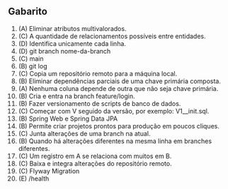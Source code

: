 ## Gabarito

1. (A) Eliminar atributos multivalorados.
2. (C) A quantidade de relacionamentos possíveis entre entidades.
3. (D) Identifica unicamente cada linha.
4. (D) git branch nome-da-branch
5. (C) main
6. (B) git log
7. (C) Copia um repositório remoto para a máquina local.
8. (B) Eliminar dependências parciais de uma chave primária composta.
9. (A) Nenhuma coluna depende de outra que não seja chave primária.
10. (B) Cria e entra na branch feature/login.
11. (B) Fazer versionamento de scripts de banco de dados.
12. (C) Começar com V seguido da versão, por exemplo: V1__init.sql.
13. (B) Spring Web e Spring Data JPA
14. (B) Permite criar projetos prontos para produção em poucos cliques.
15. (C) Junta alterações de uma branch na atual.
16. (B) Quando há alterações diferentes na mesma linha em branches diferentes.
17. (C) Um registro em A se relaciona com muitos em B.
18. (C) Baixa e integra alterações do repositório remoto.
19. (C) Flyway Migration
20. (E) /health
